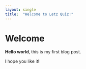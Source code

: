 ```yaml
---
layout: single
title:  "Welcome to Letz Quiz!"
---
```


# Welcome

**Hello world**, this is my first blog post.

I hope you like it!